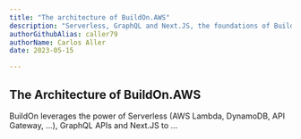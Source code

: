 ```yaml
---
title: "The architecture of BuildOn.AWS"
description: "Serverless, GraphQL and Next.JS, the foundations of BuildOn.AWS"
authorGithubAlias: caller79
authorName: Carlos Aller
date: 2023-05-15

---
```


## The Architecture of BuildOn.AWS
BuildOn leverages the power of Serverless (AWS Lambda, DynamoDB, API Gateway, ...), GraphQL APIs and Next.JS to ...

